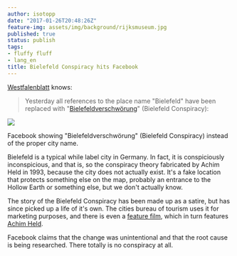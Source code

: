 ```yaml
---
author: isotopp
date: "2017-01-26T20:48:26Z"
feature-img: assets/img/background/rijksmuseum.jpg
published: true
status: publish
tags:
- fluffy fluff
- lang_en
title: Bielefeld Conspiracy hits Facebook
---
```


[Westfalenblatt](http://m.westfalen-blatt.de/OWL/Lokales/Bielefeld/Bielefeld/2674777-Ortsangabe-bei-Facebook-stimmt-wieder-Bielefeldverschwoerung-verschwunden)
knows:

> Yesterday all references to the place name "Bielefeld" have been replaced
> with
> "[Bielefeldverschwörung](https://en.wikipedia.org/wiki/Bielefeld_Conspiracy)"
> (Bielefeld Conspiracy): 

![](/uploads/2017/01/Ortsangabe-bei-Facebook-stimmt-wieder-Bielefeldverschwoerung-verschwunden_image_630_420f.jpg)

Facebook showing "Bielefeldverschwörung" (Bielefeld Conspiracy) instead of
the proper city name.

Bielefeld is a typical while label city in Germany. In fact, it is
conspiciously inconspicious, and that is, so the conspiracy theory
fabricated by Achim Held in 1993, because the city does not actually exist.
It's a fake location that protects something else on the map, probably an
entrance to the Hollow Earth or something else, but we don't actually know.

The story of the Bielefeld Conspiracy has been made up as a satire, but has
since picked up a life of it's own. The cities bureau of tourism uses it for
marketing purposes, and there is even a 
[feature film](http://www.imdb.com/title/tt1381403/), which in turn features 
[Achim Held](http://www.imdb.com/name/nm3418908/). 

Facebook claims that the change was unintentional and that the root cause is
being researched. There totally is no conspiracy at all.
